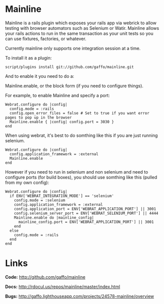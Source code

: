 Mainline
========

Mainline is a rails plugin which exposes your rails app via webrick to allow
testing with browser automators such as Selenium or Watir. Mainline allows
your rails actions to run in the same transaction as your unit tests so you
can use fixtures, factories, or whatever.

Currently mainline only supports one integration session at a time.

To install it as a plugin:

    script/plugins install git://github.com/gaffo/mainline.git

And to enable it you need to do a:

Mainline.enable, or the block form (if you need to configure things).

For example, to enable Mainline and specify a port:

    Webrat.configure do |config|
      config.mode = :rails
      config.open_error_files = false # Set to true if you want error pages to pop up in the browser
      Mainline.enable { |config| config.port = 3030 }
    end
    
When using webrat, it's best to do somthing like this if you are just running selenium.

    Webrat.configure do |config|
      config.application_framework = :external
      Mainline.enable
    end

However if you need to run in selenium and non selenium and need to configure 
ports (for build boxes), you should use somthing like this (pulled from my own config):

    Webrat.configure do |config|
      if ENV['WEBRAT_INTEGRATION_MODE'] == 'selenium'
      	config.mode = :selenium
        config.application_framework = :external
        config.application_port = ENV['WEBRAT_APPLICATION_PORT'] || 3001
        config.selenium_server_port = ENV['WEBRAT_SELENIUM_PORT'] || 4444
        Mainline.enable do |mainline_config|
          mainline_config.port = ENV['WEBRAT_APPLICATION_PORT'] || 3001
        end
      else
      	config.mode = :rails
      end
    end


Links
=====

**Code:** http://github.com/gaffo/mainline

**Docs:** http://rdocul.us/repos/mainline/master/index.html

**Bugs:** http://gaffo.lighthouseapp.com/projects/24578-mainline/overview
